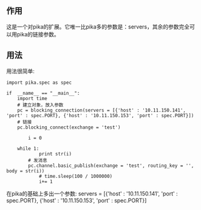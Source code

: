 ## 作用
这是一个对pika的扩展。它唯一比pika多的参数是：servers，其余的参数完全可以用pika的链接参数。

## 用法
   用法很简单:
	
	import pika.spec as spec

	if  __name__ == "__main__":
	    import time
	    # 建立对象，放入参数
	    pc = blocking_connection(servers = [{'host' : '10.11.150.141', 'port' : spec.PORT}, {'host' : '10.11.150.153', 'port' : spec.PORT}])
	    # 链接
	    pc.blocking_connect(exchange = 'test')

    	    i = 0
   
	    while 1:
	            print str(i)
		    # 发消息
		    pc.channel.basic_publish(exchange = 'test', routing_key = '', body = str(i))
        	    # time.sleep(100 / 1000000)
        	    i+= 1
   

  在pika的基础上多出一个参数:
	servers = [{'host' : '10.11.150.141', 'port' : spec.PORT}, {'host' : '10.11.150.153', 'port' : spec.PORT}]


## 


